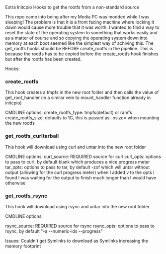 Extra Initcpio Hooks to get the rootfs from a non-standard source

This repo came into being after my Media PC was modded while I was sleeping! The problem is that it is a front facing 
machine where locking it down would cause more trouble that it was worth. I wanted to find a way to reset the state
of the operating system to something that works easily and as a matter of course and so copying the operating system
down into memory at each boot seemed like the simplest way of achiving this.
The get_rootfs hooks should be BEFORE create_rootfs in the pipeline. This is because the rootfs has to be copied before
the create_rootfs hook finishes but after the rootfs has been created.

Hooks:
### create_rootfs
This hook creates a tmpfs in the new root folder and then calls the value of get_root_handler (in a similar vein to 
mount_handler function already in initcpio)

CMDLINE options:
create_rootfs_type: tmpfs(default) or ramfs
create_rootfs_size: defaults to 1G, this is passed as -osize= when mounting the new rootfs


### get_rootfs_curltarball
This hook will download using curl and untar into the new root folder

CMDLINE options:
curl_source: REQUIRED source for curl
curl_opts: options to pass to curl, by default blank which produces a nice progress meter
tar_opts: options to pass to tar, by default -zxf which will untar without output (allowing for the curl progress meter)
	 when I added v to the opts I found I was waiting for the output to finish much longer than I would have otherwise

### get_rootfs_rsync
This hook will download using rsync and untar into the new root folder

CMDLINE options:

rsync_source: REQUIRED source for rsync
rsync_opts: options to pass to rsync, by default "-a --numeric-ids --progress"

Issues:
Couldn't get Symlinks to download as Symlinks increasing the memory footprint


